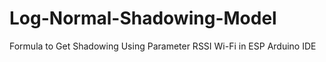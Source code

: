 # Log-Normal-Shadowing-Model
Formula to Get Shadowing Using Parameter RSSI Wi-Fi in ESP Arduino IDE
